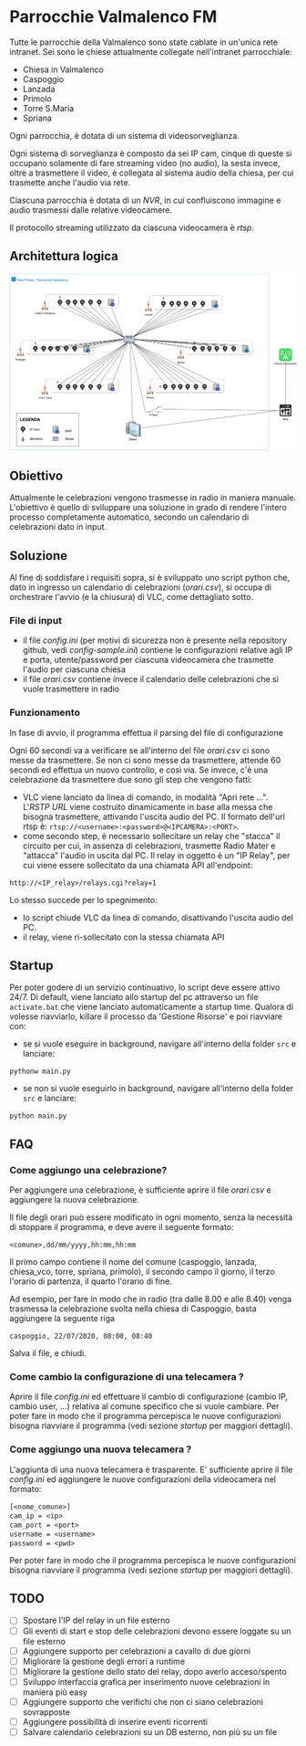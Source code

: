 # Parrocchie Valmalenco FM

Tutte le parrocchie della Valmalenco sono state cablate in un'unica rete intranet.
Sei sono le chiese attualmente collegate nell'intranet parrocchiale: 
- Chiesa in Valmalenco
- Caspoggio
- Lanzada
- Primolo
- Torre S.Maria
- Spriana

Ogni parrocchia, è dotata di un sistema di videosorveglianza. 

Ogni sistema di sorveglianza è composto da sei IP cam, cinque di queste si occupano solamente di fare streaming 
video (no audio), la sesta invece, oltre a trasmettere il video, è collegata al sistema audio della 
chiesa, per cui trasmette anche l'audio via rete. 

Ciascuna parrocchia è dotata di un _NVR_, in cui confluiscono immagine e audio trasmessi dalle relative videocamere. 

Il protocollo streaming utilizzato da ciascuna videocamera è _rtsp_. 

## Architettura logica
![Parrocchie Network](https://github.com/AleNegrini/parrocchie-valmalenco-FM/blob/develop/schema/architettura.png)

## Obiettivo
Attualmente le celebrazioni vengono trasmesse in radio in maniera manuale. 
L'obiettivo è quello di sviluppare una soluzione in grado di rendere l'intero processo completamente automatico, secondo 
un calendario di celebrazioni dato in input. 

## Soluzione
Al fine di soddisfare i requisiti sopra, si è sviluppato uno script python che, dato in ingresso un calendario di 
celebrazioni (_orari.csv_), si occupa di orchestrare l'avvio (e la chiusura) di VLC, come dettagliato sotto. 

### File di input
- il file _config.ini_ (per motivi di sicurezza non è presente nella repository github, vedi _config-sample.ini_) 
contiene le configurazioni relative agli IP e porta, utente/password per ciascuna videocamera che trasmette l'audio per 
ciascuna chiesa
- il file _orari.csv_ contiene invece il calendario delle celebrazioni che si vuole trasmettere in radio

### Funzionamento 
In fase di avvio, il programma effettua il parsing del file di configurazione

Ogni 60 secondi va a verificare se all'interno del file _orari.csv_ ci sono messe da trasmettere. Se non ci sono messe 
da trasmettere, attende 60 secondi ed effettua un nuovo controllo, e così via. 
Se invece, c'è una celebrazione da trasmettere due sono gli step che vengono fatti:
- VLC viene lanciato da linea di comando, in modalità "Apri rete ...". L'_RSTP URL_ viene costruito dinamicamente in 
base alla messa che bisogna trasmettere, attivando l'uscita audio del PC. 
Il formato dell'url rtsp è: `rtsp://<username>:<password>@<IPCAMERA>:<PORT>`. 
- come secondo step, è necessario sollecitare un relay che "stacca" il circuito per cui, in assenza di celebrazioni, 
trasmette Radio Mater e "attacca" l'audio in uscita dal PC.
Il relay in oggetto è un "IP Relay", per cui viene essere sollecitato da una chiamata API all'endpoint:
```
http://<IP_relay>/relays.cgi?relay=1
```

Lo stesso succede per lo spegnimento:
- lo script chiude VLC da linea di comando, disattivando l'uscita audio del PC. 
- il relay, viene ri-sollecitato con la stessa chiamata API

## Startup
Per poter godere di un servizio continuativo, lo script deve essere attivo 24/7. 
Di default, viene lanciato allo startup del pc attraverso un file `activate.bat` che viene lanciato automaticamente a
startup time. 
Qualora di volesse riavviarlo, killare il processo da 'Gestione Risorse' e poi riavviare con:
- se si vuole eseguire in background, navigare all'interno della folder `src` e lanciare: 
```
pythonw main.py
```
- se non si vuole eseguirlo in background, navigare all'interno della folder `src` e lanciare:
```
python main.py
```

## FAQ
### Come aggiungo una celebrazione?
Per aggiungere una celebrazione, è sufficiente aprire il file _orari.csv_ e aggiungere la nuova celebrazione.
 
Il file degli orari può essere modificato in ogni momento, senza la necessità di stoppare il programma, e deve avere il
seguente formato:
```
<comune>,dd/mm/yyyy,hh:mm,hh:mm
```
Il primo campo contiene il nome del comune (caspoggio, lanzada, chiesa_vco, torre, spriana, primolo), il secondo campo
il giorno, il terzo l'orario di partenza, il quarto l'orario di fine.
 
Ad esempio, per fare in modo che in radio (tra dalle 8.00 e alle 8.40) venga trasmessa la celebrazione svolta nella 
chiesa di Caspoggio, basta aggiungere la seguente riga 
```
caspoggio, 22/07/2020, 08:00, 08:40
```

Salva il file, e chiudi.

### Come cambio la configurazione di una telecamera ?
Aprire il file _config.ini_ ed effettuare il cambio di configurazione (cambio IP, cambio user, ...) relativa al comune 
specifico che si vuole cambiare.
Per poter fare in modo che il programma percepisca le nuove configurazioni bisogna riavviare il programma (vedi sezione
_startup_ per maggiori dettagli). 

### Come aggiungo una nuova telecamera ?
L'aggiunta di una nuova telecamera è trasparente. E' sufficiente aprire il file _config.ini_ ed aggiungere le nuove 
configurazioni della videocamera nel formato:
```
[<nome_comune>]
cam_ip = <ip>
cam_port = <port>
username = <username>
password = <pwd>
```
Per poter fare in modo che il programma percepisca le nuove configurazioni bisogna riavviare il programma (vedi sezione
_startup_ per maggiori dettagli). 

## TODO
- [ ] Spostare l'IP del relay in un file esterno
- [ ] Gli eventi di start e stop delle celebrazioni devono essere loggate su un file esterno
- [ ] Aggiungere supporto per celebrazioni a cavallo di due giorni
- [ ] Migliorare la gestione degli errori a runtime
- [ ] Migliorare la gestione dello stato del relay, dopo averlo acceso/spento
- [ ] Sviluppo interfaccia grafica per inserimento nuove celebrazioni in maniera più easy
- [ ] Aggiungere supporto che verifichi che non ci siano celebrazioni sovrapposte
- [ ] Aggiungere possibilità di inserire eventi ricorrenti
- [ ] Salvare calendario celebrazioni su un DB esterno, non più su un file